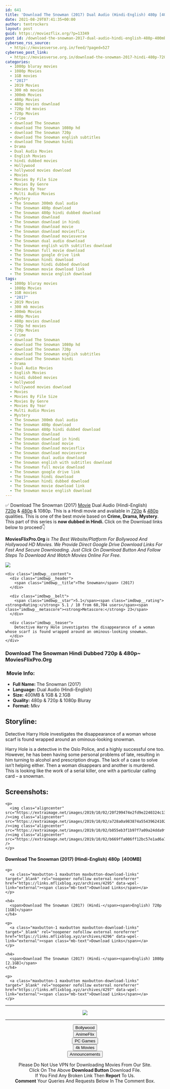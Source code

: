```yaml
---
id: 641
title: 'Download The Snowman (2017) Dual Audio (Hindi-English) 480p [400MB] || 720p [1GB] || 1080p [2.1GB]'
date: 2021-08-29T07:41:35+00:00
author: tentrockers
layout: post
guid: https://moviezflix.org/?p=13349
post id: /download-the-snowman-2017-dual-audio-hindi-english-480p-400mb-720p-1gb-1080p-2-1gb/
cyberseo_rss_source:
  - https://moviesverse.org.in/feed/?paged=527
cyberseo_post_link:
  - https://moviesverse.org.in/download-the-snowman-2017-hindi-480p-720p-1080p/
categories:
  - 1080p bluray movies
  - 1080p Movies
  - 1GB movies
  - "2017"
  - 2019 Movies
  - 300 mb movies
  - 300mb Movies
  - 480p Movies
  - 480p movies download
  - 720p hd movies
  - 720p Movies
  - Crime
  - download The Snowman
  - download The Snowman 1080p hd
  - download The Snowman 720p
  - download The Snowman english subtitles
  - download The Snowman hindi
  - Drama
  - Dual Audio Movies
  - English Movies
  - hindi dubbed movies
  - Hollywood
  - hollywood movies download
  - Movies
  - Movies By File Size
  - Movies By Genre
  - Movies By Year
  - Multi Audio Movies
  - Mystery
  - The Snowman 300mb dual audio
  - The Snowman 480p download
  - The Snowman 480p hindi dubbed download
  - The Snowman download
  - The Snowman download in hindi
  - The Snowman download movie
  - The Snowman download moviesflix
  - The Snowman download moviesverse
  - The Snowman dual audio download
  - The Snowman english with subtitles download
  - The Snowman full movie download
  - The Snowman google drive link
  - The Snowman hindi download
  - The Snowman hindi dubbed download
  - The Snowman movie download link
  - The Snowman movie english download
tags:
  - 1080p bluray movies
  - 1080p Movies
  - 1GB movies
  - "2017"
  - 2019 Movies
  - 300 mb movies
  - 300mb Movies
  - 480p Movies
  - 480p movies download
  - 720p hd movies
  - 720p Movies
  - Crime
  - download The Snowman
  - download The Snowman 1080p hd
  - download The Snowman 720p
  - download The Snowman english subtitles
  - download The Snowman hindi
  - Drama
  - Dual Audio Movies
  - English Movies
  - hindi dubbed movies
  - Hollywood
  - hollywood movies download
  - Movies
  - Movies By File Size
  - Movies By Genre
  - Movies By Year
  - Multi Audio Movies
  - Mystery
  - The Snowman 300mb dual audio
  - The Snowman 480p download
  - The Snowman 480p hindi dubbed download
  - The Snowman download
  - The Snowman download in hindi
  - The Snowman download movie
  - The Snowman download moviesflix
  - The Snowman download moviesverse
  - The Snowman dual audio download
  - The Snowman english with subtitles download
  - The Snowman full movie download
  - The Snowman google drive link
  - The Snowman hindi download
  - The Snowman hindi dubbed download
  - The Snowman movie download link
  - The Snowman movie english download
---
```

<div class="thecontent clearfix">
  <p>
    ✅ Download The Snowman (2017) <a href="https://moviesverse.org.in/category/movies/" data-wpel-link="internal">Movie</a> Dual Audio (Hindi-English) <a href="https://moviesverse.org.in/720p-movies/" data-wpel-link="internal">720p</a>&nbsp;&&nbsp;<a href="https://moviesverse.org.in/480p-movies/" data-wpel-link="internal">480p</a> & 1080p. This is a Hindi movie and available in <a href="https://moviesverse.org.in/720p-movies/" data-wpel-link="internal">720p</a>&nbsp;&&nbsp;<a href="https://moviesverse.org.in/480p-movies/" data-wpel-link="internal">480p</a> qualities. This is one of the best movie based on <strong>Crime, Drama, Mystery</strong>. This part of this series is <strong>now dubbed in <span>Hindi.&nbsp;</span></strong><span>Click on the Download links below to proceed👇</span>
  </p>
  
  <p>
    <strong><span>MoviesFlixPro.Org&nbsp;</span></strong><em>is The Best Website/Platform For Bollywood And Hollywood HD Movies. We Provide Direct Google Drive Download Links For Fast And Secure Downloading. Just Click On Download Button And Follow Steps To&nbsp;Download And Watch Movies Online For Free.</em>
  </p>
  
  <div class="imdbwp imdbwp--movie dark">
    <div class="imdbwp__thumb">
      <a class="imdbwp__link" target="_blank" title="The Snowman" href="https://www.imdb.com/title/tt1758810/" rel="nofollow external noopener noreferrer" data-wpel-link="external"><img class="imdbwp__img" src="https://m.media-amazon.com/images/M/MV5BNDg1NjYyMTEyOF5BMl5BanBnXkFtZTgwNzY4MDMyMzI@._V1_SX300.jpg" /></a>
    </div>
    
    <div class="imdbwp__content">
      <div class="imdbwp__header">
        <span class="imdbwp__title">The Snowman</span> (2017)
      </div>
      
      <div class="imdbwp__belt">
        <span class="imdbwp__star">5.1</span><span class="imdbwp__rating"><strong>Rating:</strong> 5.1 / 10 from 60,704 users</span><span class="imdbwp__metascore"><strong>Metascore:</strong> 23</span>
      </div>
      
      <div class="imdbwp__teaser">
        Detective Harry Hole investigates the disappearance of a woman whose scarf is found wrapped around an ominous-looking snowman.
      </div>
    </div>
  </div>
  
  <h3>
    <span>Download The Snowman Hindi Dubbed 720p & 480p~ MoviesFlixPro.Org</span>
  </h3>
  
  <h3>
    <span>&nbsp;Movie Info:&nbsp;</span>
  </h3>
  
  <ul>
    <li>
      <strong>Full Name: </strong>The Snowman (2017)
    </li>
    <li>
      <strong>Language:</strong> Dual Audio (Hindi-English)
    </li>
    <li>
      <strong>Size:</strong> 400MB & 1GB & 2.1GB
    </li>
    <li>
      <strong>Quality:</strong> 480p & 720p & 1080p Bluray
    </li>
    <li>
      <strong>Format:</strong>&nbsp;Mkv
    </li>
  </ul>
  
  <h2>
    <span>Storyline:</span>
  </h2>
  
  <p>
    Detective Harry Hole investigates the disappearance of a woman whose scarf is found wrapped around an ominous-looking snowman.
  </p>
  
  <div>
    Harry Hole is a detective in the Oslo Police, and a highly successful one too. However, he has been having some personal problems of late, resulting in him turning to alcohol and prescription drugs. The lack of a case to solve isn’t helping either. Then a woman disappears and another is murdered. This is looking like the work of a serial killer, one with a particular calling card – a snowman.
  </div>
  
  <div class="summary_text">
    <h2>
      <span>Screenshots:</span>
    </h2>
    
    <p>
      <img class="aligncenter" src="https://extraimage.net/images/2019/10/02/20f299474e2fd9e2240324c13dc53bfc.jpg" /><img class="aligncenter" src="https://extraimage.net/images/2019/10/02/a728a0a983874a554396241026464553.jpg" /><img class="aligncenter" src="https://extraimage.net/images/2019/10/02/b855eb3f1b97f7a09a24dda9f1dfc510.jpg" /><img class="aligncenter" src="https://extraimage.net/images/2019/10/02/b669ffa006ff12bc57e1ad6a744a5db6.jpg" />
    </p>
  </div>
  
  <div class="inline canwrap">
    <h4>
      <span>Download The Snowman (2017) (Hindi-English) </span><span>480p&nbsp; [400MB]</span>
    </h4>
    
    <p>
      <a class="maxbutton-1 maxbutton maxbutton-download-links" target="_blank" rel="noopener nofollow external noreferrer" href="https://links.mflixblog.xyz/archives/4295" data-wpel-link="external"><span class="mb-text">Download Links</span></a>
    </p>
    
    <h4>
      <span>Download The Snowman (2017) (Hindi-</span><span>English) 720p [1GB]</span>
    </h4>
    
    <p>
      <a class="maxbutton-1 maxbutton maxbutton-download-links" target="_blank" rel="noopener nofollow external noreferrer" href="https://links.mflixblog.xyz/archives/4296" data-wpel-link="external"><span class="mb-text">Download Links</span></a>
    </p>
    
    <h4>
      <span>Download The Snowman (2017) (Hindi-</span><span>English) 1080p [2.1GB]</span>
    </h4>
    
    <p>
      <a class="maxbutton-1 maxbutton maxbutton-download-links" target="_blank" rel="noopener nofollow external noreferrer" href="https://links.mflixblog.xyz/archives/4297" data-wpel-link="external"><span class="mb-text">Download Links</span></a>
    </p>
  </div>
</div>

<center>
  </p> 
  
  <hr />
  
  <p>
    <a href="http://gdrivepro.xyz/join.php" data-wpel-link="external" target="_blank" rel="nofollow external noopener noreferrer"><img src="https://i.imgur.com/FhMdWdW.png" /></a>
  </p>
  
  <hr />
  
  <p>
    <a href="https://dogemovies.xyz" target="_blank" data-wpel-link="external" rel="nofollow external noopener noreferrer"><button class="button button5">Bollywood</button></a><br /> <a href="https://animeflix.in" target="_blank" data-wpel-link="external" rel="nofollow external noopener noreferrer"><button class="button button5">AnimeFlix</button></a><br /> <a href="https://gamesflix.net/" target="_blank" data-wpel-link="external" rel="nofollow external noopener noreferrer"><button class="button button5">PC Games</button></a><br /> <a href="https://uhdmovies.in" target="_blank" data-wpel-link="external" rel="nofollow external noopener noreferrer"><button class="button button5">4k Movies</button></a><br /> <a href="https://moviesverse.org.in/announcements/" target="_blank" data-wpel-link="internal" rel="noopener"><button class="button button5">Announcements</button></a>
  </p>
  
  <div class="alert alert-danger">
    Please Do Not Use VPN for Downloading Movies From Our Site.
  </div>
  
  <div class="alert alert-success">
    Click On The Above <strong>Download Button</strong> Download File.
  </div>
  
  <div class="alert alert-warning">
    If You Find Any Broken Link Then <strong>Report</strong> To Us.
  </div>
  
  <div class="alert alert-info">
    <strong>Comment</strong> Your Queries And Requests Below In The Comment Box.
  </div>
  
  <p>
    </center>
  </p>